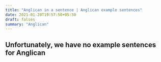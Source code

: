 ```yaml
---
title: "Anglican in a sentence | Anglican example sentences"
date: 2021-01-20T19:57:50+05:30
draft: falses
summary: "Anglican"
---
```

## Unfortunately, we have no example sentences for Anglican                 
